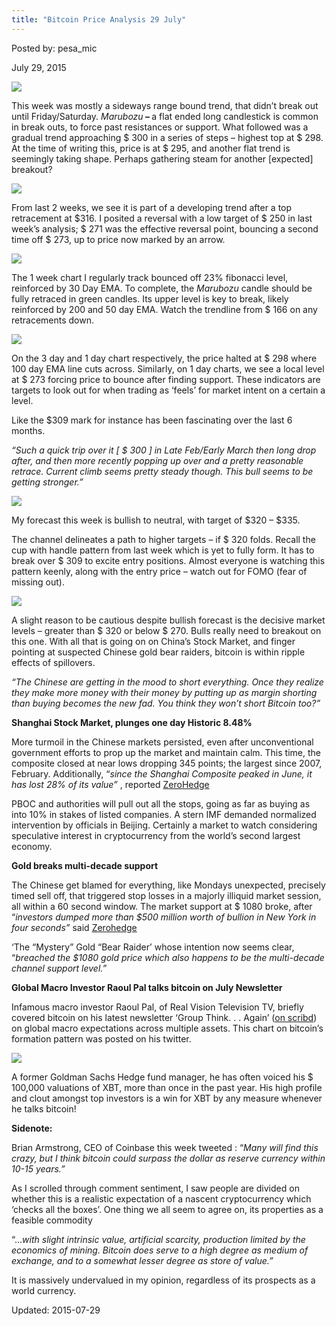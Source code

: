 ```yaml
---
title: "Bitcoin Price Analysis 29 July"
---
```


Posted by: pesa_mic 

<span>July 29, 2015</span>

<img src="https://info-gir.github.io/deepdotweb/imgs/2015/07/14.jpg">

<p>This week was mostly a sideways range bound trend, that didn’t break out until Friday/Saturday. <em>Marubozu</em><strong> &#8211; </strong>a flat ended long candlestick is common in break outs, to force past resistances or support. What followed was a gradual trend approaching $ 300 in a series of steps &#8211; highest top at $ 298. At the time of writing this, price is at $ 295, and another flat trend is seemingly taking shape. Perhaps gathering steam for another [expected] breakout?</p>

<img src="https://info-gir.github.io/deepdotweb/imgs/2015/07/23.jpg">

<p>From last 2 weeks, we see it is part of a developing trend after a top retracement at $316. I posited a reversal with a low target of $ 250 in last week’s analysis; $ 271 was the effective reversal point, bouncing a second time off $ 273, up to price now marked by an arrow.</p>

<img src="https://info-gir.github.io/deepdotweb/imgs/2015/07/33.jpg">

<p>The 1 week chart I regularly track bounced off 23% fibonacci level, reinforced by 30 Day EMA. To complete, the <em>Marubozu</em> candle should be fully retraced in green candles. Its upper level is key to break, likely reinforced by 200 and 50 day EMA. Watch the trendline from $ 166 on any retracements down.</p>

<img src="https://info-gir.github.io/deepdotweb/imgs/2015/07/41.jpg">

<p>On the 3 day and 1 day chart respectively, the price halted at $ 298 where 100 day EMA line cuts across. Similarly, on 1 day charts, we see a local level at $ 273 forcing price to bounce after finding support. These indicators are targets to look out for when trading as ‘feels’ for market intent on a certain a level.</p>
<p>Like the $309 mark for instance has been fascinating over the last 6 months.</p>
<p><em>“Such a quick trip over it [ $ 300 ] in Late Feb/Early March then long drop after, and then more recently popping up over and a pretty reasonable retrace. Current climb seems pretty steady though. This bull seems to be getting stronger.”</em></p>

<img src="https://info-gir.github.io/deepdotweb/imgs/2015/07/53.png">

<p>My forecast this week is bullish to neutral, with target of $320 &#8211; $335.</p>
<p>The channel delineates a path to higher targets &#8211; if $ 320 folds. Recall the cup with handle pattern from last week which is yet to fully form. It has to break over $ 309 to excite entry positions. Almost everyone is watching this pattern keenly, along with the entry price &#8211; watch out for FOMO (fear of missing out).</p>

<img src="https://info-gir.github.io/deepdotweb/imgs/2015/07/62.jpg">

<p>A slight reason to be cautious despite bullish forecast is the decisive market levels &#8211; greater than $ 320 or below $ 270. Bulls really need to breakout on this one. With all that is going on on China’s Stock Market, and finger pointing at suspected Chinese gold bear raiders, bitcoin is within ripple effects of spillovers.</p>
<p><em>“The Chinese are getting in the mood to short everything. Once they realize they make more money with their money by putting up as margin shorting than buying becomes the new fad. You think they won&#8217;t short Bitcoin too?”</em></p>
<p><strong>Shanghai Stock Market, plunges one day Historic 8.48%</strong></p>
<p>More turmoil in the Chinese markets persisted, even after unconventional government efforts to prop up the market and maintain calm. This time, the composite closed at near lows dropping 345 points; the largest since 2007, February. Additionally, “<em>since the Shanghai Composite peaked in June, it has lost 28% of its value”</em> , reported <a href="http://www.zerohedge.com/news/2015-07-27/chinese-stocks-suffer-second-biggest-crash-history-1500-companies-halted-limit-down">ZeroHedge</a></p>
<p>PBOC and authorities will pull out all the stops, going as far as buying as into 10% in stakes of listed companies. A stern IMF demanded normalized intervention by officials in Beijing. Certainly a market to watch considering speculative interest in cryptocurrency from the world’s second largest economy.</p>
<p><strong>Gold breaks multi-decade support</strong></p>
<p>The Chinese get blamed for everything, like Mondays unexpected, precisely timed sell off, that triggered stop losses in a majorly illiquid market session, all within a 60 second window. The market support at $ 1080 broke, after “<em>investors dumped more than $500 million worth of bullion in New York in four seconds” </em>said <a href="http://www.zerohedge.com/news/2015-07-23/hunt-mystery-gold-bear-raid-leader-begins">Zerohedge</a></p>
<p>‘The &#8220;Mystery&#8221; Gold &#8220;Bear Raider’ whose intention now seems clear, “<em>breached the $1080 gold price which also happens to be the multi-decade channel support level.&#8221;</em></p>
<p><strong>Global Macro Investor Raoul Pal talks bitcoin on July Newsletter</strong></p>
<p>Infamous macro investor Raoul Pal, of Real Vision Television TV, briefly covered bitcoin on his latest newsletter ‘Group Think. . . Again’ (<a href="http://www.scribd.com/doc/272660136/Raoul-Pal-GMI-July2015-Monthly">on scribd</a>) on global macro expectations across multiple assets. This chart on bitcoin’s formation pattern was posted on his twitter.</p>

<img src="https://info-gir.github.io/deepdotweb/imgs/2015/07/71.png">

<p>A former Goldman Sachs Hedge fund manager, he has often voiced his $ 100,000 valuations of XBT, more than once in the past year. His high profile and clout amongst top investors is a win for XBT by any measure whenever he talks bitcoin!</p>
<p><strong>Sidenote:</strong></p>
<p>Brian Armstrong, CEO of Coinbase this week tweeted : “<em>Many will find this crazy, but I think bitcoin could surpass the dollar as reserve currency within 10-15 years.”</em></p>
<p>As I scrolled through comment sentiment, I saw people are divided on whether this is a realistic expectation of a nascent cryptocurrency which ‘checks all the boxes’. One thing we all seem to agree on, its properties as a feasible commodity</p>
<p>“&#8230;<em>with slight intrinsic value, artificial scarcity, production limited by the economics of mining. Bitcoin does serve to a high degree as medium of exchange, and to a somewhat lesser degree as store of value.” </em></p>
<p>It is massively undervalued in my opinion, regardless of its prospects as a world currency.</p>

Updated: 2015-07-29


